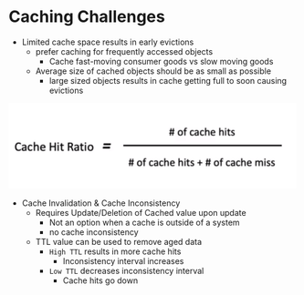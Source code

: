 # Caching Challenges

- Limited cache space results in early evictions
  - prefer caching for frequently accessed objects
    - Cache fast-moving consumer goods vs slow moving goods
  - Average size of cached objects should be as small as possible
    - large sized objects results in cache getting full to soon causing evictions


![Alt text](./images/image-33.png)

- Cache Invalidation & Cache Inconsistency 
  - Requires Update/Deletion of Cached value upon update
    - Not an option when a cache is outside of a system
    - no cache inconsistency
  - TTL value can be used to remove aged data
    - `High TTL` results in more cache hits
      - Inconsistency interval increases
    - `Low TTL` decreases inconsistency interval
      - Cache hits go down